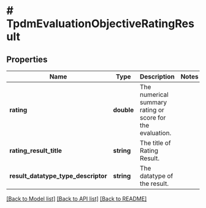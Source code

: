 # # TpdmEvaluationObjectiveRatingResult

## Properties

Name | Type | Description | Notes
------------ | ------------- | ------------- | -------------
**rating** | **double** | The numerical summary rating or score for the evaluation. |
**rating_result_title** | **string** | The title of Rating Result. |
**result_datatype_type_descriptor** | **string** | The datatype of the result. |

[[Back to Model list]](../../README.md#models) [[Back to API list]](../../README.md#endpoints) [[Back to README]](../../README.md)
